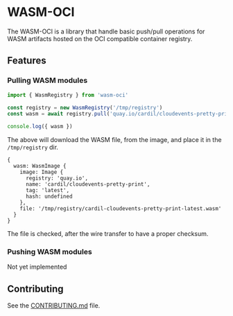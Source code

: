 # WASM-OCI

The WASM-OCI is a library that handle basic push/pull operations for WASM artifacts hosted on the OCI compatible container registry.

## Features

### Pulling WASM modules

```ts
import { WasmRegistry } from 'wasm-oci'

const registry = new WasmRegistry('/tmp/registry')
const wasm = await registry.pull('quay.io/cardil/cloudevents-pretty-print')

console.log({ wasm })
```

The above will download the WASM file, from the image, and place it in the 
`/tmp/registry` dir.

```
{
  wasm: WasmImage {
    image: Image {
      registry: 'quay.io',
      name: 'cardil/cloudevents-pretty-print',
      tag: 'latest',
      hash: undefined
    },
    file: '/tmp/registry/cardil-cloudevents-pretty-print-latest.wasm'
  }
}
```

The file is checked, after the wire transfer to have a proper checksum.

### Pushing WASM modules

Not yet implemented

## Contributing

See the [CONTRIBUTING.md](./CONTRIBUTING.md) file.
